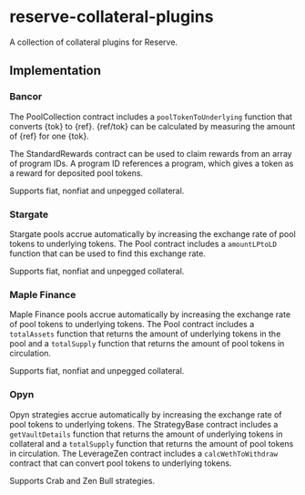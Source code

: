 # reserve-collateral-plugins

A collection of collateral plugins for Reserve.

## Implementation

### Bancor

The PoolCollection contract includes a `poolTokenToUnderlying` function that converts {tok} to {ref}. {ref/tok} can be calculated by measuring the amount of {ref} for one {tok}.

The StandardRewards contract can be used to claim rewards from an array of program IDs. A program ID references a program, which gives a token as a reward for deposited pool tokens.

Supports fiat, nonfiat and unpegged collateral.

### Stargate

Stargate pools accrue automatically by increasing the exchange rate of pool tokens to underlying tokens. The Pool contract includes a `amountLPtoLD` function that can be used to find this exchange rate.

Supports fiat, nonfiat and unpegged collateral.

### Maple Finance

Maple Finance pools accrue automatically by increasing the exchange rate of pool tokens to underlying tokens. The Pool contract includes a `totalAssets` function that returns the amount of underlying tokens in the pool and a `totalSupply` function that returns the amount of pool tokens in circulation.

Supports fiat, nonfiat and unpegged collateral.

### Opyn

Opyn strategies accrue automatically by increasing the exchange rate of pool tokens to underlying tokens. The StrategyBase contract includes a `getVaultDetails` function that returns the amount of underlying tokens in collateral and a `totalSupply` function that returns the amount of pool tokens in circulation. The LeverageZen contract includes a `calcWethToWithdraw` contract that can convert pool tokens to underlying tokens.

Supports Crab and Zen Bull strategies.
